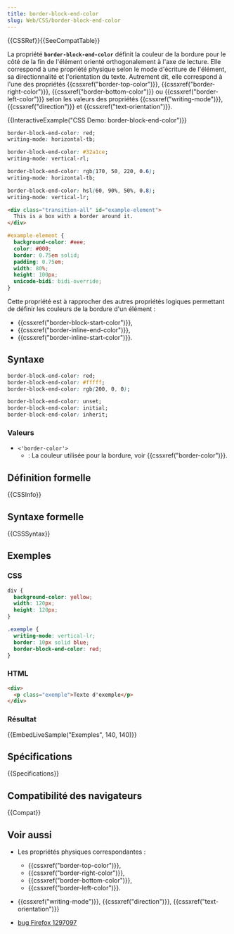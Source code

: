```yaml
---
title: border-block-end-color
slug: Web/CSS/border-block-end-color
---
```


{{CSSRef}}{{SeeCompatTable}}

La propriété **`border-block-end-color`** définit la couleur de la bordure pour le côté de la fin de l'élément orienté orthogonalement à l'axe de lecture. Elle correspond à une propriété physique selon le mode d'écriture de l'élément, sa directionnalité et l'orientation du texte. Autrement dit, elle correspond à l'une des propriétés {{cssxref("border-top-color")}}, {{cssxref("border-right-color")}}, {{cssxref("border-bottom-color")}} ou {{cssxref("border-left-color")}} selon les valeurs des propriétés {{cssxref("writing-mode")}}, {{cssxref("direction")}} et {{cssxref("text-orientation")}}.

{{InteractiveExample("CSS Demo: border-block-end-color")}}

```css interactive-example-choice
border-block-end-color: red;
writing-mode: horizontal-tb;
```

```css interactive-example-choice
border-block-end-color: #32a1ce;
writing-mode: vertical-rl;
```

```css interactive-example-choice
border-block-end-color: rgb(170, 50, 220, 0.6);
writing-mode: horizontal-tb;
```

```css interactive-example-choice
border-block-end-color: hsl(60, 90%, 50%, 0.8);
writing-mode: vertical-lr;
```

```html interactive-example
<div class="transition-all" id="example-element">
  This is a box with a border around it.
</div>
```

```css interactive-example
#example-element {
  background-color: #eee;
  color: #000;
  border: 0.75em solid;
  padding: 0.75em;
  width: 80%;
  height: 100px;
  unicode-bidi: bidi-override;
}
```

Cette propriété est à rapprocher des autres propriétés logiques permettant de définir les couleurs de la bordure d'un élément :

- {{cssxref("border-block-start-color")}},
- {{cssxref("border-inline-end-color")}},
- {{cssxref("border-inline-start-color")}}.

## Syntaxe

```css
border-block-end-color: red;
border-block-end-color: #fffff;
border-block-end-color: rgb(200, 0, 0);

border-block-end-color: unset;
border-block-end-color: initial;
border-block-end-color: inherit;
```

### Valeurs

- `<'border-color'>`
  - : La couleur utilisée pour la bordure, voir {{cssxref("border-color")}}.

## Définition formelle

{{CSSInfo}}

## Syntaxe formelle

{{CSSSyntax}}

## Exemples

### CSS

```css
div {
  background-color: yellow;
  width: 120px;
  height: 120px;
}

.exemple {
  writing-mode: vertical-lr;
  border: 10px solid blue;
  border-block-end-color: red;
}
```

### HTML

```html
<div>
  <p class="exemple">Texte d'exemple</p>
</div>
```

### Résultat

{{EmbedLiveSample("Exemples", 140, 140)}}

## Spécifications

{{Specifications}}

## Compatibilité des navigateurs

{{Compat}}

## Voir aussi

- Les propriétés physiques correspondantes :

  - {{cssxref("border-top-color")}},
  - {{cssxref("border-right-color")}},
  - {{cssxref("border-bottom-color")}},
  - {{cssxref("border-left-color")}}.

- {{cssxref("writing-mode")}}, {{cssxref("direction")}}, {{cssxref("text-orientation")}}
- [bug Firefox 1297097](https://bugzil.la/1297097)
